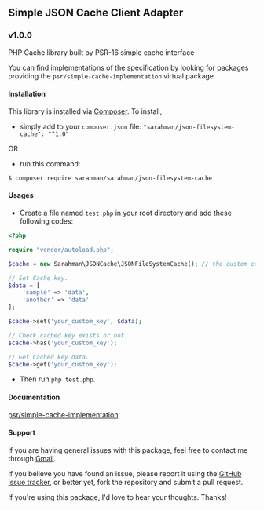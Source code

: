 ## Simple JSON Cache Client Adapter ##
### v1.0.0 ###
PHP Cache library built by PSR-16 simple cache interface

You can find implementations of the specification by looking for packages providing the
 `psr/simple-cache-implementation` virtual package.

#### Installation ####
This library is installed via [Composer](http://getcomposer.org). To install, 
- simply add to your `composer.json` file: `"sarahman/json-filesystem-cache": "^1.0"`

OR

- run this command:
```
$ composer require sarahman/sarahman/json-filesystem-cache
```

#### Usages ####

- Create a file named `test.php` in your root directory and add these following codes:
 
```php
<?php

require "vendor/autoload.php";

$cache = new Sarahman\JSONCache\JSONFileSystemCache(); // the custom cache directory can be set through the parameter.

// Set Cache key.
$data = [
    'sample' => 'data',
    'another' => 'data'
];

$cache->set('your_custom_key', $data);

// Check cached key exists or not.
$cache->has('your_custom_key');

// Get Cached key data.
$cache->get('your_custom_key');

```
- Then run `php test.php`.

#### Documentation ####
[psr/simple-cache-implementation](https://packagist.org/providers/psr/simple-cache-implementation)

#### Support ####

If you are having general issues with this package, feel free to contact me through [Gmail](mailto:aabid048@gmail.com).

If you believe you have found an issue,
 please report it using the [GitHub issue tracker](https://github.com/sarahman/json-filesystem-cache/issues),
 or better yet, fork the repository and submit a pull request.

If you're using this package, I'd love to hear your thoughts. Thanks!
